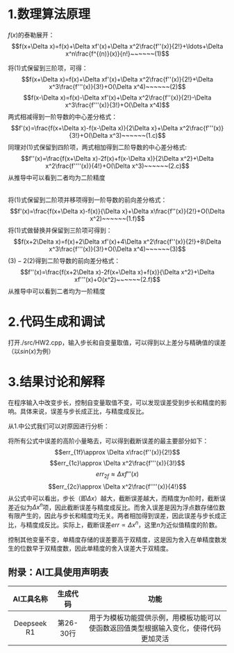 # 1.数理算法原理
$f(x)$的泰勒展开：
$$f(x+\Delta x)=f(x)+\Delta xf'(x)+\Delta x^2\frac{f''(x)}{2!}+\ldots+\Delta x^n\frac{f^{(n)}(x)}{n!}~~~~~~(1)$$

将$(1)$式保留到三阶项，可得：
$$f(x+\Delta x)=f(x)+\Delta xf'(x)+\Delta x^2\frac{f''(x)}{2!}+\Delta x^3\frac{f'''(x)}{3!}+O(\Delta x^4)~~~~~~(2)$$
$$f(x-\Delta x)=f(x)-\Delta xf'(x)+\Delta x^2\frac{f''(x)}{2!}-\Delta x^3\frac{f'''(x)}{3!}+O(\Delta x^4)$$
两式相减得到一阶导数的中心差分格式：
$$f'(x)=\frac{f(x+\Delta x)-f(x-\Delta x)}{2\Delta x}+\Delta x^2\frac{f'''(x)}{3!}+O(\Delta x^3)~~~~~~(1.c)$$
同理对$(1)$式保留到四阶项，两式相加得到二阶导数的中心差分格式:
$$f''(x)=\frac{f(x+\Delta x)-2f(x)+f(x-\Delta x)}{2\Delta x^2}+\Delta x^2\frac{f''''(x)}{4!}+O(\Delta x^3)~~~~~~(2.c)$$
从推导中可以看到二者均为二阶精度

\
将$(1)$式保留到二阶项并移项得到一阶导数的前向差分格式：
$$f'(x)=\frac{f(x+\Delta x)-f(x)}{\Delta x}+\Delta x\frac{f''(x)}{2!}+O(\Delta x^2)~~~~~~(1.f)$$
将$(1)$式做替换并保留到三阶项可得到：
$$f(x+2\Delta x)=f(x)+2\Delta xf'(x)+4\Delta x^2\frac{f''(x)}{2!}+8\Delta x^3\frac{f'''(x)}{3!}+O(\Delta x^4)~~~~~~(3)$$
$(3) - 2(2)$得到二阶导数的前向差分格式：
$$f''(x)=\frac{f(x+2\Delta x)-2f(x+\Delta x)+f(x)}{\Delta x^2}+\Delta xf'''(x)+O(x^2)~~~~~~(2.f)$$
从推导中可以看到二者均为一阶精度
# 2.代码生成和调试
打开./src/HW2.cpp，输入步长和自变量取值，可以得到以上差分与精确值的误差（以$sin(x)$为例）
# 3.结果讨论和解释
在程序输入中改变步长，控制自变量取值不变，可以发现误差受到步长和精度的影响。具体来说，误差与步长成正比，与精度成反比。

从1.中公式我们可以对原因进行分析：

将所有公式中误差的高阶小量略去，可以得到截断误差的最主要部分如下：
$$err_{1f}\approx \Delta x\frac{f''(x)}{2!}$$
$$err_{1c}\approx \Delta x^2\frac{f'''(x)}{3!}$$
$$err_{2f}\approx \Delta xf'''(x)$$
$$err_{2c}\approx \Delta x^2\frac{f''''(x)}{4!}$$
从公式中可以看出，步长（即$\Delta x$）越大，截断误差越大，而精度为n阶时，截断误差近似为$\Delta x^n$项，因此截断误差与精度成反比。而舍入误差是因为浮点数存储位数有限产生的，因此与步长和精度均无关。两者相加得到误差，因此误差与步长成正比，与精度成反比。实际上，截断误差$err\propto\Delta x^n$，这里$n$为近似值精度的阶数。

控制其他变量不变，单精度存储的误差要高于双精度，这是因为舍入在单精度数发生的位数早于双精度数，因此单精度的舍入误差大于双精度。

## 附录：AI工具使用声明表
|AI工具名称|生成代码|功能|
|:---------:|:------------:|:----:|
|Deepseek R1|第26-30行|用于为模板功能提供示例，用模板功能可以使函数返回值类型根据输入变化，使得代码更加灵活